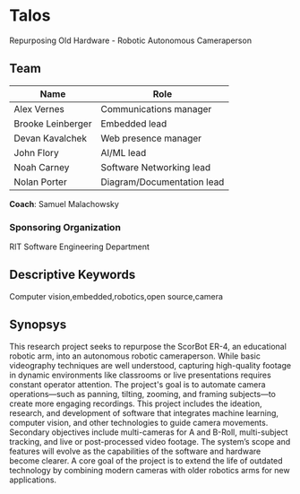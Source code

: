 # Talos

Repurposing Old Hardware - Robotic Autonomous Cameraperson

## Team

| Name              | Role                   |
| ----------------- | ---------------------- |
| Alex Vernes       | Communications manager |
| Brooke Leinberger | Embedded lead          |
| Devan Kavalchek   | Web presence manager   |
| John Flory        | AI/ML lead             |
| Noah Carney       | Software Networking lead              |
| Nolan Porter      | Diagram/Documentation lead              |

**Coach**: Samuel Malachowsky

### Sponsoring Organization

RIT Software Engineering Department

## Descriptive Keywords
Computer vision,embedded,robotics,open source,camera

## Synopsys

This research project seeks to repurpose the ScorBot ER-4, an educational robotic arm, into an autonomous robotic cameraperson. While basic videography techniques are well understood, capturing high-quality footage in dynamic environments like classrooms or live presentations requires constant operator attention. The project's goal is to automate camera operations—such as panning, tilting, zooming, and framing subjects—to create more engaging recordings.
This project includes the ideation, research, and development of software that integrates machine learning, computer vision, and other technologies to guide camera movements. Secondary objectives include multi-cameras for A and B-Roll, multi-subject tracking, and live or post-processed video footage. The system’s scope and features will evolve as the capabilities of the software and hardware become clearer.
A core goal of the project is to extend the life of outdated technology by combining modern cameras with older robotics arms for new applications. 
